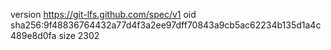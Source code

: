 version https://git-lfs.github.com/spec/v1
oid sha256:9f48836764432a77d4f3a2ee97dff70843a9cb5ac62234b135d1a4c489e8d0fa
size 2302
